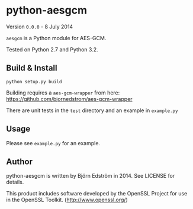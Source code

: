 # python-aesgcm
Version `0.0.0` - 8 July 2014

`aesgcm` is a Python module for AES-GCM.

Tested on Python 2.7 and Python 3.2.

## Build & Install

    python setup.py build

Building requires a `aes-gcm-wrapper` from here: https://github.com/bjornedstrom/aes-gcm-wrapper

There are unit tests in the `test` directory and an example in `example.py`

## Usage

Please see `example.py` for an example.

## Author

python-aesgcm is written by Björn Edström in 2014. See LICENSE for details.

This product includes software developed by the OpenSSL Project for use in the OpenSSL Toolkit. (http://www.openssl.org/)
